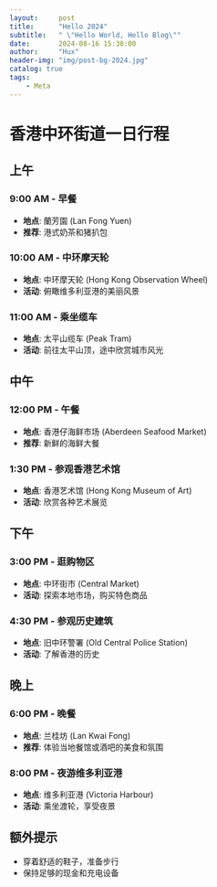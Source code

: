 ```yaml
---
layout:     post
title:      "Hello 2024"
subtitle:   " \"Hello World, Hello Blog\""
date:       2024-08-16 15:38:00
author:     "Hux"
header-img: "img/post-bg-2024.jpg"
catalog: true
tags:
    - Meta
---
```

# 香港中环街道一日行程

## 上午

### 9:00 AM - 早餐
- **地点**: 蘭芳園 (Lan Fong Yuen)
- **推荐**: 港式奶茶和猪扒包

### 10:00 AM - 中环摩天轮
- **地点**: 中环摩天轮 (Hong Kong Observation Wheel)
- **活动**: 俯瞰维多利亚港的美丽风景

### 11:00 AM - 乘坐缆车
- **地点**: 太平山缆车 (Peak Tram)
- **活动**: 前往太平山顶，途中欣赏城市风光

## 中午

### 12:00 PM - 午餐
- **地点**: 香港仔海鲜市场 (Aberdeen Seafood Market)
- **推荐**: 新鲜的海鲜大餐

### 1:30 PM - 参观香港艺术馆
- **地点**: 香港艺术馆 (Hong Kong Museum of Art)
- **活动**: 欣赏各种艺术展览

## 下午

### 3:00 PM - 逛购物区
- **地点**: 中环街市 (Central Market)
- **活动**: 探索本地市场，购买特色商品

### 4:30 PM - 参观历史建筑
- **地点**: 旧中环警署 (Old Central Police Station)
- **活动**: 了解香港的历史

## 晚上

### 6:00 PM - 晚餐
- **地点**: 兰桂坊 (Lan Kwai Fong)
- **推荐**: 体验当地餐馆或酒吧的美食和氛围

### 8:00 PM - 夜游维多利亚港
- **地点**: 维多利亚港 (Victoria Harbour)
- **活动**: 乘坐渡轮，享受夜景

## 额外提示
- 穿着舒适的鞋子，准备步行
- 保持足够的现金和充电设备

